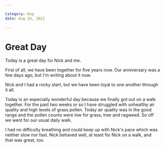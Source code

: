 ```yaml
---

Category: Dog
date: Aug 10, 2021

---
```

# Great Day #

Today is a great day for Nick and me.

First of all, we have been together for five years now. Our
anniversary was a few days ago, but I'm writing about it now.

Nick and I had a rocky start, but we have been loyal to one another
through it all.

Today is an especially wonderful day because we finally got out on a
walk together. For the past two weeks or so I have struggled with
unhealthy air quality and high levels of grass pollen. Today air
quality was in the good range and the pollen counts were low for grass,
tree and ragweed. So off we went for our usual daily walk.

I had no difficulty breathing and could keep up with Nick's pace which
was neither slow nor fast. Nick behaved well, at least for Nick on a
walk, and that was great, too.

